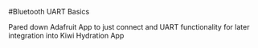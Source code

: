 #Bluetooth UART Basics

Pared down Adafruit App to just connect and UART functionality for later integration into Kiwi Hydration App

